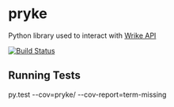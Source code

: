# pryke
Python library used to interact with [Wrike API](https://developers.wrike.com/documentation/api/overview)

[![Build Status](https://travis-ci.org/wikkiewikkie/pryke.svg?branch=master)](https://travis-ci.org/wikkiewikkie/pryke)

## Running Tests

py.test --cov=pryke/ --cov-report=term-missing